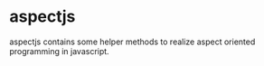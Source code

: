 aspectjs
========

aspectjs contains some helper methods to realize aspect oriented programming in javascript. 
